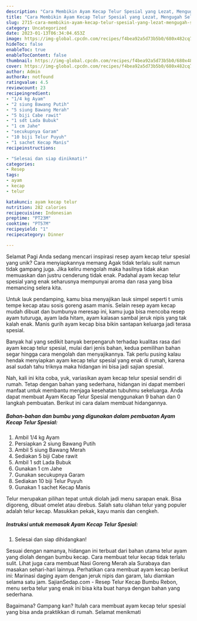 ```yaml
---
description: "Cara Membikin Ayam Kecap Telur Spesial yang Lezat, Mengugah Selera"
title: "Cara Membikin Ayam Kecap Telur Spesial yang Lezat, Mengugah Selera"
slug: 2715-cara-membikin-ayam-kecap-telur-spesial-yang-lezat-mengugah-selera
category: Uncategorized
date: 2023-01-13T06:34:04.653Z
image: https://img-global.cpcdn.com/recipes/f4bea92a5d73b5b0/680x482cq70/ayam-kecap-telur-spesial-foto-resep-utama.jpg
hideToc: false
enableToc: true
enableTocContent: false
thumbnail: https://img-global.cpcdn.com/recipes/f4bea92a5d73b5b0/680x482cq70/ayam-kecap-telur-spesial-foto-resep-utama.jpg
cover: https://img-global.cpcdn.com/recipes/f4bea92a5d73b5b0/680x482cq70/ayam-kecap-telur-spesial-foto-resep-utama.jpg
author: Admin
authorAv: notfound
ratingvalue: 4.5
reviewcount: 23
recipeingredient:
- "1/4 kg Ayam"
- "2 siung Bawang Putih"
- "5 siung Bawang Merah"
- "5 biji Cabe rawit"
- "1 sdt Lada Bubuk"
- "1 cm Jahe"
- "secukupnya Garam"
- "10 biji Telur Puyuh"
- "1 sachet Kecap Manis"
recipeinstructions:

- "Selesai dan siap dinikmati!"
categories:
- Resep
tags:
- ayam
- kecap
- telur

katakunci: ayam kecap telur 
nutrition: 282 calories
recipecuisine: Indonesian
preptime: "PT23M"
cooktime: "PT57M"
recipeyield: "1"
recipecategory: Dinner

---
```



Selamat Pagi Anda sedang mencari inspirasi resep ayam kecap telur spesial yang unik? Cara menyiapkannya memang Agak tidak terlalu sulit namun tidak gampang juga. Jika keliru mengolah maka hasilnya tidak akan memuaskan dan justru cenderung tidak enak. Padahal ayam kecap telur spesial yang enak seharusnya mempunyai aroma dan rasa yang bisa memancing selera kita.


Untuk lauk pendamping, kamu bisa menyajikan lauk simpel seperti t umis tempe kecap atau sosis goreng asam manis. Selain resep ayam kecap mudah dibuat dan bumbunya meresap ini, kamu juga bisa mencoba resep ayam tuturuga, ayam lada hitam, ayam kalasan sambal jeruk nipis yang tak kalah enak. Manis gurih ayam kecap bisa bikin santapan keluarga jadi terasa spesial.

Banyak hal yang sedikit banyak berpengaruh terhadap kualitas rasa dari ayam kecap telur spesial, mulai dari jenis bahan, kedua pemilihan bahan segar hingga cara mengolah dan menyajikannya. Tak perlu pusing kalau hendak menyiapkan ayam kecap telur spesial yang enak di rumah, karena asal sudah tahu triknya maka hidangan ini bisa jadi sajian spesial.


Nah, kali ini kita coba, yuk, variasikan ayam kecap telur spesial sendiri di rumah. Tetap dengan bahan yang sederhana, hidangan ini dapat memberi manfaat untuk membantu menjaga kesehatan tubuhmu sekeluarga. Anda dapat membuat Ayam Kecap Telur Spesial menggunakan 9 bahan dan 0 langkah pembuatan. Berikut ini cara dalam membuat hidangannya.

<!--inarticleads1-->

##### Bahan-bahan dan bumbu yang digunakan dalam pembuatan Ayam Kecap Telur Spesial:

1. Ambil 1/4 kg Ayam
1. Persiapkan 2 siung Bawang Putih
1. Ambil 5 siung Bawang Merah
1. Sediakan 5 biji Cabe rawit
1. Ambil 1 sdt Lada Bubuk
1. Gunakan 1 cm Jahe
1. Gunakan secukupnya Garam
1. Sediakan 10 biji Telur Puyuh
1. Gunakan 1 sachet Kecap Manis


Telur merupakan pilihan tepat untuk diolah jadi menu sarapan enak. Bisa digoreng, dibuat omelet atau direbus. Salah satu olahan telur yang populer adalah telur kecap. Masukkan pekak, kayu manis dan cengkeh. 

<!--inarticleads2-->

##### Instruksi untuk memasak Ayam Kecap Telur Spesial:


1. Selesai dan siap dihidangkan!

Sesuai dengan namanya, hidangan ini terbuat dari bahan utama telur ayam yang diolah dengan bumbu kecap. Cara membuat telur kecap tidak terlalu sulit. Lihat juga cara membuat Nasi Goreng Merah ala Surabaya dan masakan sehari-hari lainnya. Perhatikan cara membuat ayam kecap berikut ini: Marinasi daging ayam dengan jeruk nipis dan garam, lalu diamkan selama satu jam. SajianSedap.com - Resep Telur Kecap Bumbu Rebon, menu serba telur yang enak ini bisa kita buat hanya dengan bahan yang sederhana. 

Bagaimana? Gampang kan? Itulah cara membuat ayam kecap telur spesial yang bisa anda praktikkan di rumah. Selamat menikmati
